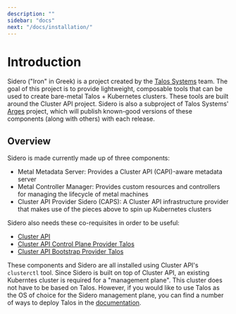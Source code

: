 ```yaml
---
description: ""
sidebar: "docs"
next: "/docs/installation/"
---
```


# Introduction

Sidero ("Iron" in Greek) is a project created by the [Talos Systems](https://www.talos-systems.com/) team.
The goal of this project is to provide lightweight, composable tools that can be used to create bare-metal Talos + Kubernetes clusters.
These tools are built around the Cluster API project.
Sidero is also a subproject of Talos Systems' [Arges](https://github.com/talos-systems/arges) project, which will publish known-good versions of these components (along with others) with each release.

## Overview

Sidero is made currently made up of three components:

- Metal Metadata Server: Provides a Cluster API (CAPI)-aware metadata server
- Metal Controller Manager: Provides custom resources and controllers for managing the lifecycle of metal machines
- Cluster API Provider Sidero (CAPS): A Cluster API infrastructure provider that makes use of the pieces above to spin up Kubernetes clusters

Sidero also needs these co-requisites in order to be useful:

- [Cluster API](https://github.com/kubernetes-sigs/cluster-api)
- [Cluster API Control Plane Provider Talos](https://github.com/talos-systems/cluster-api-control-plane-provider-talos)
- [Cluster API Bootstrap Provider Talos](https://github.com/talos-systems/cluster-api-bootstrap-provider-talos)

These components and Sidero are all installed using Cluster API's `clusterctl` tool.
Since Sidero is built on top of Cluster API, an existing Kuberntes cluster is required for a "management plane".
This cluster does not have to be based on Talos.
However, if you would like to use Talos as the OS of choice for the Sidero management plane, you can find a number of ways to deploy Talos in the [documentation](https://www.talos.dev/docs/v0.6/en/guides/getting-started/intro).
